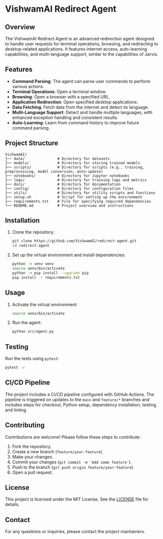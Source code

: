 # VishwamAI Redirect Agent

## Overview

The VishwamAI Redirect Agent is an advanced redirection agent designed to handle user requests for terminal operations, browsing, and redirecting to desktop-related applications. It features internet access, auto-learning capabilities, and multi-language support, similar to the capabilities of Jarvis.

## Features

- **Command Parsing**: The agent can parse user commands to perform various actions.
- **Terminal Operations**: Open a terminal window.
- **Browsing**: Open a browser with a specified URL.
- **Application Redirection**: Open specified desktop applications.
- **Data Fetching**: Fetch data from the internet and detect its language.
- **Multi-Language Support**: Detect and handle multiple languages, with enhanced exception handling and consistent results.
- **Auto-Learning**: Learn from command history to improve future command parsing.

## Project Structure

```
VishwamAI/
├── data/               # Directory for datasets
├── models/             # Directory for storing trained models
├── scripts/            # Directory for scripts (e.g., training, preprocessing, model conversion, auto-update)
├── notebooks/          # Directory for Jupyter notebooks
├── logs/               # Directory for training logs and metrics
├── docs/               # Directory for documentation
├── config/             # Directory for configuration files
├── utils/              # Directory for utility scripts and functions
├── setup.sh            # Script for setting up the environment
├── requirements.txt    # File for specifying required dependencies
└── README.md           # Project overview and instructions
```

## Installation

1. Clone the repository:
   ```bash
   git clone https://github.com/VishwamAI/redirect-agent.git
   cd redirect-agent
   ```

2. Set up the virtual environment and install dependencies:
   ```bash
   python -m venv venv
   source venv/bin/activate
   python -m pip install --upgrade pip
   pip install -r requirements.txt
   ```

## Usage

1. Activate the virtual environment:
   ```bash
   source venv/bin/activate
   ```

2. Run the agent:
   ```bash
   python src/agent.py
   ```

## Testing

Run the tests using `pytest`:
```bash
pytest -v
```

## CI/CD Pipeline

The project includes a CI/CD pipeline configured with GitHub Actions. The pipeline is triggered on updates to the `main` and `feature/*` branches and includes steps for checkout, Python setup, dependency installation, testing, and linting.

## Contributing

Contributions are welcome! Please follow these steps to contribute:

1. Fork the repository.
2. Create a new branch (`feature/your-feature`).
3. Make your changes.
4. Commit your changes (`git commit -m 'Add some feature'`).
5. Push to the branch (`git push origin feature/your-feature`).
6. Open a pull request.

## License

This project is licensed under the MIT License. See the [LICENSE](LICENSE) file for details.

## Contact

For any questions or inquiries, please contact the project maintainers.
